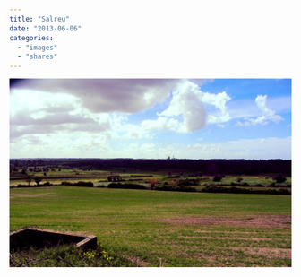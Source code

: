 ```yaml
---
title: "Salreu"
date: "2013-06-06"
categories: 
  - "images"
  - "shares"
---
```


![](images/tumblr_mnpoyg1syQ1qz4vrlo1_1280.jpg)

